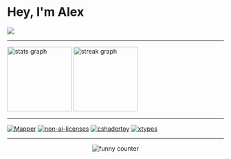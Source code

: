 <h1 align="left">Hey, I'm Alex</h1>

[//]: <> (Langs)
<div>
  <img src="https://github-readme-stats.vercel.app/api/top-langs/?username=alexlnkp&langs_count=4&layout=compact&hide_title=true&theme=aura&bg_color=00000000&locale=en&hide_border=true"/>
</div>

---

[//]: <> (Git stats)
<div align="left">
  <img src="https://github-readme-stats.vercel.app/api?username=alexlnkp&border_color=00000000&hide_title=true&hide_rank=false&show_icons=true&include_all_commits=true&count_private=true&disable_animations=false&theme=aura&bg_color=00000000&locale=en&hide_border=false" height="150" alt="stats graph"/>
  <img src="https://streak-stats.demolab.com?user=alexlnkp&hide_title=true&locale=en&mode=daily&theme=aura&background=00000000&border_radius=5&hide_border=true" height="150" alt="streak graph"/>
</div>

---

[//]: <> (Pinned repositories)
<div>
  <a href = "https://github.com/alexlnkp/Mapper"><img src="https://github-readme-stats.vercel.app/api/pin/?username=alexlnkp&repo=Mapper&theme=aura&bg_color=00000000&hide_border=true" alt="Mapper" /></a>
  <a href = "https://github.com/non-ai-licenses/non-ai-licenses"><img src="https://github-readme-stats.vercel.app/api/pin/?username=non-ai-licenses&repo=non-ai-licenses&theme=aura&bg_color=00000000&hide_border=true" alt="non-ai-licenses"/></a>
  <a href = "https://github.com/alexlnkp/cshadertoy"><img src="https://github-readme-stats.vercel.app/api/pin/?username=alexlnkp&repo=cshadertoy&theme=aura&bg_color=00000000&hide_border=true" alt="cshadertoy"/></a>
  <a href = "https://github.com/alexlnkp/sharedmem"><img src="https://github-readme-stats.vercel.app/api/pin/?username=alexlnkp&repo=sharedmem&theme=aura&bg_color=00000000&hide_border=true" alt="xtypes"/></a>
</div>

---

[//]: <> (Funny counter :)
<div align="center">
  <img src = https://count.chiya.dev/get/@:413x1nkp alt="funny counter"/>
</div>
